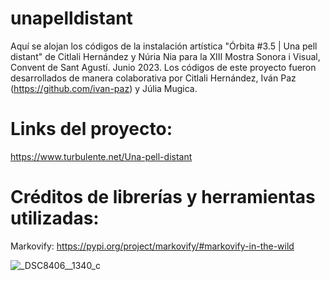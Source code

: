 # unapelldistant
Aquí se alojan los códigos de la instalación artística "Órbita #3.5 | Una pell distant"  de Citlali Hernández y Núria Nia para la XIII Mostra Sonora i Visual, Convent de Sant Agustí. Junio 2023.
Los códigos de este proyecto fueron desarrollados de manera colaborativa por Citlali Hernández, Iván Paz (https://github.com/ivan-paz) y Júlia Mugica.

# Links del proyecto:
https://www.turbulente.net/Una-pell-distant

# Créditos de librerías y herramientas utilizadas:
Markovify: https://pypi.org/project/markovify/#markovify-in-the-wild

![_DSC8406__1340_c](https://github.com/TURBULENTE/unapelldistant/assets/19651027/5e53537f-19fb-420c-a2f7-022c0d5bc344)


